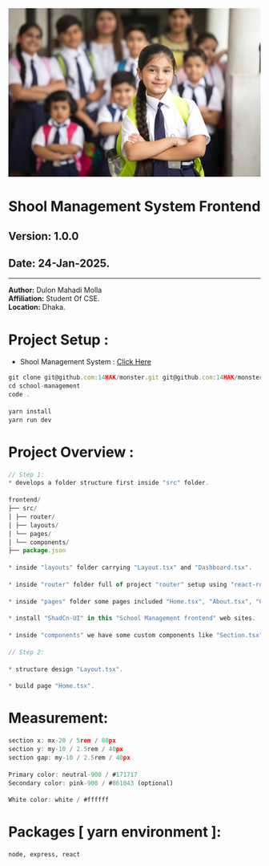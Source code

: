 <img src="./public/image/readme/school-management-syatem-frontend.jpg" alt="isolated" width="full" style="margin: 0 auto;"/>

# Shool Management System Frontend

## **Version:** 1.0.0

## **Date:** 24-Jan-2025.

---

**Author:** Dulon Mahadi Molla  
**Affiliation:** Student Of CSE.  
**Location:** Dhaka.

# Project Setup :

- Shool Management System : [Click Here](https://github.com/14HAK/monster/tree/master/school-management)

```javascript
git clone git@github.com:14HAK/monster.git git@github.com:14HAK/monster.git school-management
cd school-management
code .

yarn install
yarn run dev
```

# Project Overview :

```javascript
// Step 1:
* develops a folder structure first inside "src" folder.

frontend/
├── src/
│ ├── router/
│ ├── layouts/
│ └── pages/
│ └── components/
├── package.json

* inside "layouts" folder carrying "Layout.tsx" and "Dashboard.tsx".

* inside "router" folder full of project "router" setup using "react-router-dom".

* inside "pages" folder some pages included "Home.tsx", "About.tsx", "Contact.tsx", "Login.tsx", "Registration.tsx".

* install "ShadCn-UI" in this "School Management frontend" web sites.

* inside "components" we have some custom components like "Section.tsx" and others have "ShadCn-UI" components.

// Step 2:

* structure design "Layout.tsx".

* build page "Home.tsx".

```

# Measurement:

```javascript
section x: mx-20 / 5rem / 80px
section y: my-10 / 2.5rem / 40px
section gap: my-10 / 2.5rem / 40px

Primary color: neutral-900 / #171717
Secondary color: pink-900 / #861043 (optional)

White color: white / #ffffff

```

# Packages [ yarn environment ]:

```html
node, express, react
```
